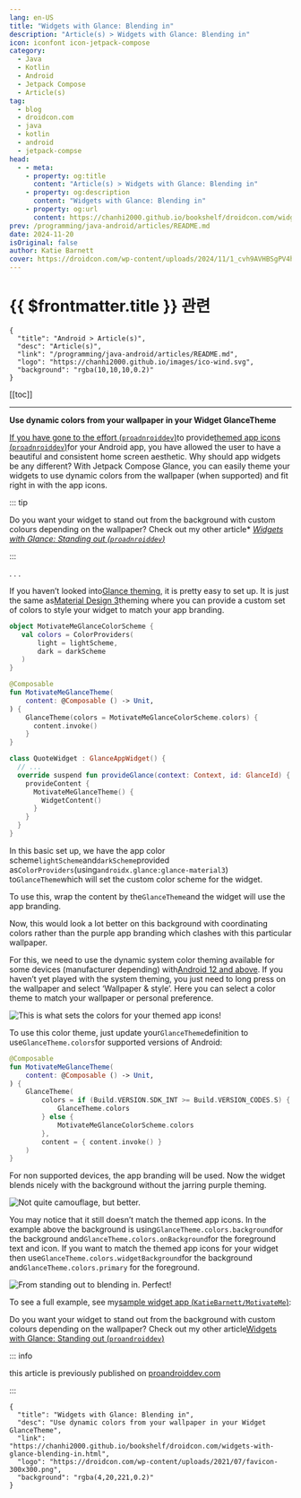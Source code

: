 ```yaml
---
lang: en-US
title: "Widgets with Glance: Blending in"
description: "Article(s) > Widgets with Glance: Blending in"
icon: iconfont icon-jetpack-compose
category:
  - Java
  - Kotlin
  - Android
  - Jetpack Compose
  - Article(s)
tag:
  - blog
  - droidcon.com
  - java
  - kotlin
  - android
  - jetpack-compse
head:
  - - meta:
    - property: og:title
      content: "Article(s) > Widgets with Glance: Blending in"
    - property: og:description
      content: "Widgets with Glance: Blending in"
    - property: og:url
      content: https://chanhi2000.github.io/bookshelf/droidcon.com/widgets-with-glance-blending-in.html
prev: /programming/java-android/articles/README.md
date: 2024-11-20
isOriginal: false
author: Katie Barnett
cover: https://droidcon.com/wp-content/uploads/2024/11/1_cvh9AVHBSgPV4h8PggKlvw.webp
---
```


# {{ $frontmatter.title }} 관련

```component VPCard
{
  "title": "Android > Article(s)",
  "desc": "Article(s)",
  "link": "/programming/java-android/articles/README.md",
  "logo": "https://chanhi2000.github.io/images/ico-wind.svg",
  "background": "rgba(10,10,10,0.2)"
}
```

[[toc]]

---

<SiteInfo
  name="Widgets with Glance: Blending in"
  desc="Use dynamic colors from your wallpaper in your Widget GlanceTheme"
  url="https://droidcon.com/widgets-with-glance-blending-in"
  logo="https://droidcon.com/wp-content/uploads/2021/07/favicon-300x300.png"
  preview="https://droidcon.com/wp-content/uploads/2024/11/1_cvh9AVHBSgPV4h8PggKlvw.webp"/>

**Use dynamic colors from your wallpaper in your Widget GlanceTheme**

[If you have gone to the effort (<FontIcon icon="fa-brands fa-medium"/>`proadnroiddev`)](https://proandroiddev.com/widgets-with-glance-standing-out-33834eee2dee)to provide[themed app icons (<FontIcon icon="fa-brands fa-medium"/>`proadnroiddev`)](https://medium.com/proandroiddev/its-time-for-an-app-icon-makeover-107ccbb506eb)for your Android app, you have allowed the user to have a beautiful and consistent home screen aesthetic. Why should app widgets be any different? With Jetpack Compose Glance, you can easily theme your widgets to use dynamic colors from the wallpaper (when supported) and fit right in with the app icons.

::: tip

Do you want your widget to stand out from the background with custom colours depending on the wallpaper? Check out my other article* [*Widgets with Glance: Standing out (<FontIcon icon="fa-brands fa-medium"/>`proadnroiddev`)*](https://proandroiddev.com/widgets-with-glance-standing-out-33834eee2dee)

<SiteInfo
  name="Widgets with Glance: Standing out"
  desc="Detect wallpaper colors so transparent widgets do not get lost in the background"
  url="https://proandroiddev.com/widgets-with-glance-standing-out-33834eee2dee/"
  logo="https://miro.medium.com/v2/resize:fill:256:256/1*A8VytPZQhvUf_MG6hm_Dlw.png"
  preview="https://miro.medium.com/v2/resize:fit:1200/1*mky0GpsMOkUNapd6diKK2A.jpeg"/>

:::

. . .

If you haven’t looked into[<FontIcon icon="fa-brands fa-android"/>Glance theming](https://developer.android.com/develop/ui/compose/glance/theme), it is pretty easy to set up. It is just the same as[<FontIcon icon="fa-brands fa-android"/>Material Design 3](https://developer.android.com/develop/ui/compose/designsystems/material3)theming where you can provide a custom set of colors to style your widget to match your app branding.

```kotlin title="MotivateMeGlanceTheme.kt"
object MotivateMeGlanceColorScheme {
   val colors = ColorProviders(
       light = lightScheme,
       dark = darkScheme
   )
}

@Composable
fun MotivateMeGlanceTheme(
    content: @Composable () -> Unit,
) {
    GlanceTheme(colors = MotivateMeGlanceColorScheme.colors) {
      content.invoke() 
    }
}

class QuoteWidget : GlanceAppWidget() {
  // ...
  override suspend fun provideGlance(context: Context, id: GlanceId) {
    provideContent {
      MotivateMeGlanceTheme() { 
        WidgetContent()
      }
    }
  }
}
```

<!-- @include: https://gist.github.com/KatieBarnett/e6ead24c8afb4cb19c1089613bc092ee/raw/54ccca785faedfae9e16fa4814d9d2fdfdfa6f56/MotivateMeGlanceTheme.kt -->

In this basic set up, we have the app color scheme`lightScheme`and`darkScheme`provided as`ColorProviders`(using`androidx.glance:glance-material3`) to`GlanceTheme`which will set the custom color scheme for the widget.

To use this, wrap the content by the`GlanceTheme`and the widget will use the app branding.

Now, this would look a lot better on this background with coordinating colors rather than the purple app branding which clashes with this particular wallpaper.

For this, we need to use the dynamic system color theming available for some devices (manufacturer depending) with[<FontIcon icon="fa-brands fa-android"/>Android 12 and above](https://android.com/intl/en_au/android-12/#a12-color-reimagined). If you haven’t yet played with the system theming, you just need to long press on the wallpaper and select ‘Wallpaper & style’. Here you can select a color theme to match your wallpaper or personal preference.

![This is what sets the colors for your themed app icons!](https://droidcon.com/wp-content/uploads/2024/11/2-1.webp)

To use this color theme, just update your`GlanceTheme`definition to use`GlanceTheme.colors`for supported versions of Android:

```kotlin title="MotivateMeGlanceTheme.kt"
@Composable
fun MotivateMeGlanceTheme(
    content: @Composable () -> Unit,
) {
    GlanceTheme(
        colors = if (Build.VERSION.SDK_INT >= Build.VERSION_CODES.S) {
            GlanceTheme.colors
        } else {
            MotivateMeGlanceColorScheme.colors
        },
        content = { content.invoke() }
    )
}
```

<!-- @include: https://gist.github.com/KatieBarnett/27c0f401e42847e475d7f561ddb925f6/raw/a7acff565420183a3f7c47a5d4678a066daf11ab/MotivateMeGlanceTheme.kt -->

For non supported devices, the app branding will be used. Now the widget blends nicely with the background without the jarring purple theming.

![Not quite camouflage, but better.](https://droidcon.com/wp-content/uploads/2024/11/3-1.webp)

You may notice that it still doesn’t match the themed app icons. In the example above the background is using`GlanceTheme.colors.background`for the background and`GlanceTheme.colors.onBackground`for the foreground text and icon. If you want to match the themed app icons for your widget then use`GlanceTheme.colors.widgetBackground`for the background and`GlanceTheme.colors.primary` for the foreground.

![From standing out to blending in. Perfect!](https://droidcon.com/wp-content/uploads/2024/11/4-1-1024x614.webp)

To see a full example, see my[sample widget app (<FontIcon icon="iconfont icon-github"/>`KatieBarnett/MotivateMe`)](https://github.com/KatieBarnett/MotivateMe/tree/workshop/Activity-11):

<SiteInfo
  name="KatieBarnett/MotivateMe"
  desc="Sample app for Widget Fever: A Hands-On Workshop with Jetpack Compose Glance & Gemini"
  url="https://github.com/KatieBarnett/MotivateMe/tree/workshop/Activity-11"
  logo="https://github.githubassets.com/favicons/favicon-dark.svg"
  preview="https://opengraph.githubassets.com/e48744e1af1e9e66eb80f2b5d2e02dc223574c5da2a50758e30a7af1b5bb0d3f/KatieBarnett/MotivateMe"/>

Do you want your widget to stand out from the background with custom colours depending on the wallpaper? Check out my other article[Widgets with Glance: Standing out (<FontIcon icon="fa-brands fa-medium"/>`proandroiddev`)](https://proandroiddev.com/widgets-with-glance-standing-out-33834eee2dee)

<SiteInfo
  name="Widgets with Glance: Standing out"
  desc="Detect wallpaper colors so transparent widgets do not get lost in the background"
  url="https://proandroiddev.com/widgets-with-glance-standing-out-33834eee2dee/"
  logo="https://miro.medium.com/v2/resize:fill:256:256/1*A8VytPZQhvUf_MG6hm_Dlw.png"
  preview="https://miro.medium.com/v2/resize:fit:1200/1*mky0GpsMOkUNapd6diKK2A.jpeg"/>

::: info

this article is previously published on [<FontIcon icon="fa-brands fa-medium"/>proandroiddev.com](https://proandroiddev.com/widgets-with-glance-blending-in-ae1e52a6cb6f)

<SiteInfo
  name="Widgets with Glance: Blending in"
  desc="Use dynamic colors from your wallpaper in your Widget GlanceTheme"
  url="https://proandroiddev.com/widgets-with-glance-blending-in-ae1e52a6cb6f/"
  logo="https://miro.medium.com/v2/resize:fill:256:256/1*A8VytPZQhvUf_MG6hm_Dlw.png"
  preview="https://miro.medium.com/v2/resize:fit:1200/1*1RKuGEZI9txSA9Vnjatzew.jpeg"/>

:::

<!-- TODO: add ARTICLE CARD -->
```component VPCard
{
  "title": "Widgets with Glance: Blending in",
  "desc": "Use dynamic colors from your wallpaper in your Widget GlanceTheme",
  "link": "https://chanhi2000.github.io/bookshelf/droidcon.com/widgets-with-glance-blending-in.html",
  "logo": "https://droidcon.com/wp-content/uploads/2021/07/favicon-300x300.png",
  "background": "rgba(4,20,221,0.2)"
}
```
